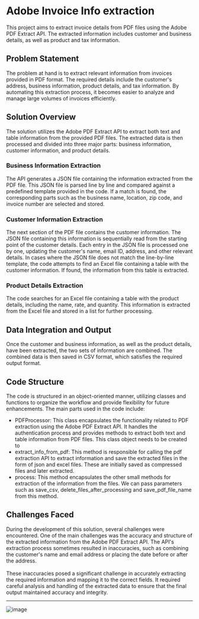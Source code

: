 # Adobe Invoice Info extraction

 <p>
    This project aims to extract invoice details from PDF files using the Adobe PDF Extract API. The extracted information includes customer and business details, as well as product and tax information.
  </p>
  <h2>Problem Statement</h2>
  <p>
    The problem at hand is to extract relevant information from invoices provided in PDF format. The required details include the customer's address, business information, product details, and tax information. By automating this extraction process, it becomes easier to analyze and manage large volumes of invoices efficiently.
  </p>
  <h2>Solution Overview</h2>
  <p>
    The solution utilizes the Adobe PDF Extract API to extract both text and table information from the provided PDF files. The extracted data is then processed and divided into three major parts: business information, customer information, and product details.
  </p>
  <h3>Business Information Extraction</h3>
  <p>
    The API generates a JSON file containing the information extracted from the PDF file. This JSON file is parsed line by line and compared against a predefined template provided in the code. If a match is found, the corresponding parts such as the business name, location, zip code, and invoice number are selected and stored.
  </p>
  <h3>Customer Information Extraction</h3>
  <p>
    The next section of the PDF file contains the customer information. The JSON file containing this information is sequentially read from the starting point of the customer details. Each entry in the JSON file is processed one by one, updating the customer's name, email ID, address, and other relevant details. In cases where the JSON file does not match the line-by-line template, the code attempts to find an Excel file containing a table with the customer information. If found, the information from this table is extracted.
  </p>
  <h3>Product Details Extraction</h3>
  <p>
    The code searches for an Excel file containing a table with the product details, including the name, rate, and quantity. This information is extracted from the Excel file and stored in a list for further processing.
  </p>
  <h2>Data Integration and Output</h2>
  <p>
    Once the customer and business information, as well as the product details, have been extracted, the two sets of information are combined. The combined data is then saved in CSV format, which satisfies the required output format.
  </p>
  <h2>Code Structure</h2>
  <p>
    The code is structured in an object-oriented manner, utilizing classes and functions to organize the workflow and provide flexibility for future enhancements. The main parts used in the code include:
    <ul>
      <li>PDFProcessor: This class encapsulates the functionality related to PDF extraction using the Adobe PDF Extract API. It handles the authentication process and provides methods to extract both text and table information from PDF files. This class object needs to be created to </li>
      <li>extract_info_from_pdf: This method is responsible for calling the pdf extraction API to extract information and save the extracted files in the form of json and excel files. These are initially saved as compressed files and later extracted.</li>
      <li>process: This method encapsulates the other small methods for extraction of the information from the files. We can pass parameters such as save_csv, delete_files_after_processing and save_pdf_file_name from this method.</li>
    </ul>
  </p>

 <h2> Challenges Faced</h2>
<p></p>During the development of this solution, several challenges were encountered. One of the main challenges was the accuracy and structure of the extracted information from the Adobe PDF Extract API. The API's extraction process sometimes resulted in inaccuracies, such as combining the customer's name and email address or placing the date before or after the address.
<br><br>
These inaccuracies posed a significant challenge in accurately extracting the required information and mapping it to the correct fields. It required careful analysis and handling of the extracted data to ensure that the final output maintained accuracy and integrity.</p><hr>

![image](https://github.com/Pranay-Pandey/Adobe-Invoice-Info-extraction/assets/79053599/3a2fc3bd-3882-444c-9b52-254f82e45ce4)

